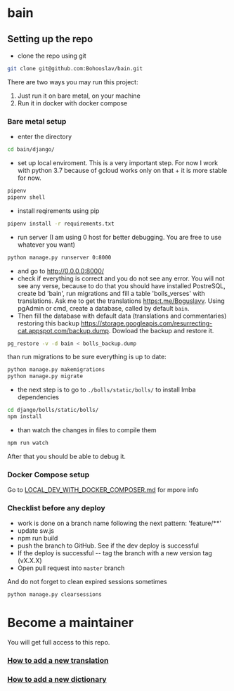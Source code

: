 # bain

## Setting up the repo

- clone the repo using git

```bash
git clone git@github.com:Bohooslav/bain.git
```

There are two ways you may run this project:
1. Just run it on bare metal, on your machine
2. Run it in docker with docker compose

### Bare metal setup

- enter the directory

```bash
cd bain/django/
```

- set up local enviroment. This is a very important step. For now I work with python 3.7 because of gcloud works only on that + it is more stable for now.

```bash
pipenv
pipenv shell
```

- install reqirements using pip

```bash
pipenv install -r requirements.txt
```

- run server (I am using 0 host for better debugging. You are free to use whatever you want)

```bash
python manage.py runserver 0:8000
```

- and go to <http://0.0.0.0:8000/>
- check if everything is correct and you do not see any error. You will not see any verse, because to do that you should have installed PostreSQL, create bd 'bain', run migrations and fill a table 'bolls_verses' with translations. Ask me to get the translations <https:t.me/Boguslavv>. Using pgAdmin or cmd, create a database, called by default `bain`. 
- Then fill the database with default data (translations and commentaries) restoring this backup <https://storage.googleapis.com/resurrecting-cat.appspot.com/backup.dump>. Dowload the backup and restore it.

```bash
pg_restore -v -d bain < bolls_backup.dump
```

 than run migrations to be sure everything is up to date:

```bash
python manage.py makemigrations
python manage.py migrate
```

- the next step is to go to `./bolls/static/bolls/` to install Imba dependencies

```bash
cd django/bolls/static/bolls/
npm install
```

- than watch the changes in files to compile them

```bash
npm run watch
```

After that you should be able to debug it.

### Docker Compose setup

Go to [LOCAL_DEV_WITH_DOCKER_COMPOSER.md](LOCAL_DEV_WITH_DOCKER_COMPOSER.md) for mpore info

### Checklist before any deploy

- work is done on a branch name following the next pattern: 'feature/**'
- update sw.js
- npm run build
- push the branch to GitHub. See if the dev deploy is successful
- If the deploy is successful -- tag the branch with a new version tag (vX.X.X)
- Open pull request into `master` branch

And do not forget to clean expired sessions sometimes

```bash
python manage.py clearsessions
```

# Become a maintainer

You will get full access to this repo.

### [How to add a new translation](./django/HOW_TO_ADD_A_NEW_TRANSLATION.md)
### [How to add a new dictionary](./django/HOW_TO_ADD_A_NEW_DICTIONARY.md)
